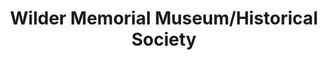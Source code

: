 ---
layout: repo
title: "Wilder Memorial Museum/Historical Society"
id: 12216
permalink: repos/12216/
---